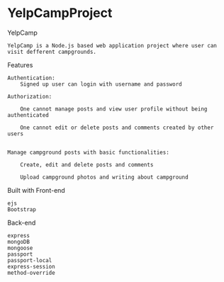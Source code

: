 # YelpCampProject
YelpCamp

    YelpCamp is a Node.js based web application project where user can visit defferent campgrounds.

Features

    Authentication:
        Signed up user can login with username and password

    Authorization:

        One cannot manage posts and view user profile without being authenticated

        One cannot edit or delete posts and comments created by other users
        

    Manage campground posts with basic functionalities:

        Create, edit and delete posts and comments

        Upload campground photos and writing about campground

Built with
Front-end

    ejs
    Bootstrap

Back-end

    express
    mongoDB
    mongoose
    passport
    passport-local
    express-session
    method-override
